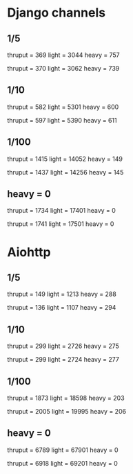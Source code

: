 
Django channels
=======

1/5
------
thruput =  369
light =  3044
heavy =  757

thruput =  370
light =  3062
heavy =  739

1/10
------
thruput =  582
light =  5301
heavy =  600

thruput =  597
light =  5390
heavy =  611

1/100
-----
thruput =  1415
light =  14052
heavy =  149

thruput =  1437
light =  14256
heavy =  145

heavy = 0
------
thruput =  1734
light =  17401
heavy =  0

thruput =  1741
light =  17501
heavy =  0

Aiohttp
======

1/5
------
thruput =  149
light =  1213
heavy =  288

thruput =  136
light =  1107
heavy =  294

1/10
----
thruput =  299
light =  2726
heavy =  275

thruput =  299
light =  2724
heavy =  277

1/100
----
thruput =  1873
light =  18598
heavy =  203

thruput =  2005
light =  19995
heavy =  206

heavy = 0
------
thruput =  6789
light =  67901
heavy =  0

thruput =  6918
light =  69201
heavy =  0